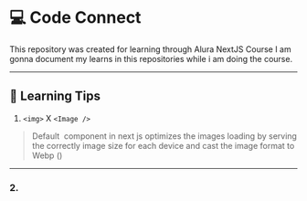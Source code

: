 # 💻 Code Connect

This repository was created for learning through Alura NextJS Course
I am gonna document my learns in this repositories while i am doing the course.

---

## 📖 Learning Tips

1. `<img>` X `<Image />`

> Default <Image /> component in next js optimizes the images loading by serving the correctly image size for each device and cast the image format to Webp ()
 
---

### 2. 
